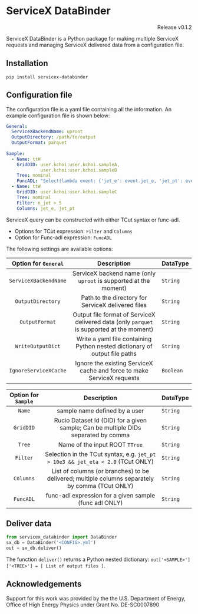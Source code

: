 # ServiceX DataBinder

<p align="right"> Release v0.1.2 </p>

ServiceX DataBinder is a Python package for making multiple ServiceX requests and managing ServiceX delivered data from a configuration file. 

<!-- [`ServiceX`](https://github.com/ssl-hep/ServiceX) is a scalable HEP event data extraction, transformation and delivery system. 

['ServiceX Client library'](https://github.com/ssl-hep/ServiceX_frontend) provides  -->

## Installation

```shell
pip install servicex-databinder
```

## Configuration file

The configuration file is a yaml file containing all the information.
An example configuration file is shown below:

```yaml
General:
  ServiceXBackendName: uproot
  OutputDirectory: /path/to/output
  OutputFormat: parquet
  
Sample:
  - Name: ttH
    GridDID: user.kchoi:user.kchoi.sampleA, 
             user.kchoi:user.kchoi.sampleB
    Tree: nominal
    FuncADL: "Select(lambda event: {'jet_e': event.jet_e, 'jet_pt': event.jet_pt})"
  - Name: ttW
    GridDID: user.kchoi:user.kchoi.sampleC
    Tree: nominal
    Filter: n_jet > 5 
    Columns: jet_e, jet_pt
```

ServiceX query can be constructed with either TCut syntax or func-adl.
- Options for TCut expression:  `Filter` and `Columns`
- Option for Func-adl expression: `FuncADL`

<!-- <sup>1</sup> `Filter` works only for scalar-type of TBranch -->


The following settings are available options:

<!-- `General` block: -->
| Option for `General` | Description       | DataType |
|:--------:|:------:|:------|
| `ServiceXBackendName` | ServiceX backend name (only `uproot` is supported at the moment) | `String` |
| `OutputDirectory` | Path to the directory for ServiceX delivered files | `String` |
| `OutputFormat` | Output file format of ServiceX delivered data (only `parquet` is supported at the moment) | `String` |
| `WriteOutputDict` | Write a yaml file containing Python nested dictionary of output file paths | `String` |
| `IgnoreServiceXCache` | Ignore the existing ServiceX cache and force to make ServiceX requests | `Boolean` |

| Option for `Sample` | Description       |DataType |
|:--------:|:------:|:------|
| `Name`   | sample name defined by a user |`String` |
| `GridDID` | Rucio Dataset Id (DID) for a given sample; Can be multiple DIDs separated by comma |`String` |
| `Tree` | Name of the input ROOT `TTree` |`String` |
| `Filter` | Selection in the TCut syntax, e.g. `jet_pt > 10e3 && jet_eta < 2.0` (TCut ONLY) |`String` |
| `Columns` | List of columns (or branches) to be delivered; multiple columns separately by comma (TCut ONLY) |`String` |
| `FuncADL` | func-adl expression for a given sample (func adl ONLY) |`String` |

 <!-- Options exclusively for TCut syntax (CANNOT combine with the option `FuncADL`) -->

 <!-- Option for func-adl expression (CANNOT combine with the option `Fitler` and `Columns`) -->

<!-- ## Installation

```python
pip -m install servicex_databinder
``` -->

## Deliver data

```python
from servicex_databinder import DataBinder
sx_db = DataBinder('<CONFIG>.yml')
out = sx_db.deliver()
```

The function `deliver()` returns a Python nested dictionary: `out['<SAMPLE>']['<TREE>'] = [ List of output files ]`.

## Acknowledgements

Support for this work was provided by the the U.S. Department of Energy, Office of High Energy Physics under Grant No. DE-SC0007890